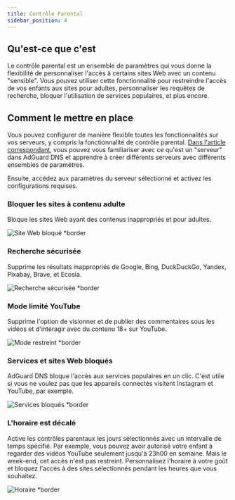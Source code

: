 ```yaml
---
title: Contrôle Parental
sidebar_position: 4
---
```


## Qu'est-ce que c'est

Le contrôle parental est un ensemble de paramètres qui vous donne la flexibilité de personnaliser l'accès à certains sites Web avec un contenu "sensible".  Vous pouvez utiliser cette fonctionnalité pour restreindre l'accès de vos enfants aux sites pour adultes, personnaliser les requêtes de recherche, bloquer l'utilisation de services populaires, et plus encore.

## Comment le mettre en place

Vous pouvez configurer de manière flexible toutes les fonctionnalités sur vos serveurs, y compris la fonctionnalité de contrôle parental. [Dans l'article correspondant](private-dns/server-and-settings/server-and-settings.md), vous pouvez vous familiariser avec ce qu'est un "serveur" dans AdGuard DNS et apprendre à créer différents serveurs avec différents ensembles de paramètres.

Ensuite, accédez aux paramètres du serveur sélectionné et activez les configurations requises.

### Bloquer les sites à contenu adulte

Bloque les sites Web ayant des contenus inappropriés et pour adultes.

![Site Web bloqué \*border](https://cdn.adtidy.org/content/kb/dns/private/new_dns/parental_control/adult_blocked.png)

### Recherche sécurisée

Supprime les résultats inappropriés de Google, Bing, DuckDuckGo, Yandex, Pixabay, Brave, et Ecosia.

![Recherche sécurisée \*border](https://cdn.adtidy.org/content/kb/dns/private/new_dns/parental_control/porn.png)

### Mode limité YouTube

Supprime l'option de visionner et de publier des commentaires sous les vidéos et d'interagir avec du contenu 18+ sur YouTube.

![Mode restreint \*border](https://cdn.adtidy.org/content/kb/dns/private/new_dns/parental_control/restricted.png)

### Services et sites Web bloqués

AdGuard DNS bloque l'accès aux services populaires en un clic. C'est utile si vous ne voulez pas que les appareils connectés visitent Instagram et YouTube, par exemple.

![Services bloqués \*border](https://cdn.adtidy.org/content/kb/dns/private/new_dns/parental_control/blocked_services.png)

### L'horaire est décalé

Active les contrôles parentaux les jours sélectionnés avec un intervalle de temps spécifié. Par exemple, vous pouvez avoir autorisé votre enfant à regarder des vidéos YouTube seulement jusqu'à 23h00 en semaine. Mais le week-end, cet accès n'est pas restreint. Personnalisez l'horaire à votre goût et bloquez l'accès à des sites sélectionnés pendant les heures que vous souhaitez.

![Horaire \*border](https://cdn.adtidy.org/content/kb/dns/private/new_dns/parental_control/schedule.png)
